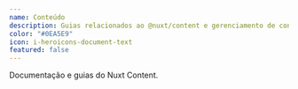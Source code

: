 ```yaml
---
name: Conteúdo
description: Guias relacionados ao @nuxt/content e gerenciamento de conteúdo.
color: "#0EA5E9"
icon: i-heroicons-document-text
featured: false
---
```


Documentação e guias do Nuxt Content.
